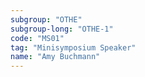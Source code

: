 ```yaml
---
subgroup: "OTHE"
subgroup-long: "OTHE-1"
code: "MS01"
tag: "Minisymposium Speaker"
name: "Amy Buchmann"
---
```


